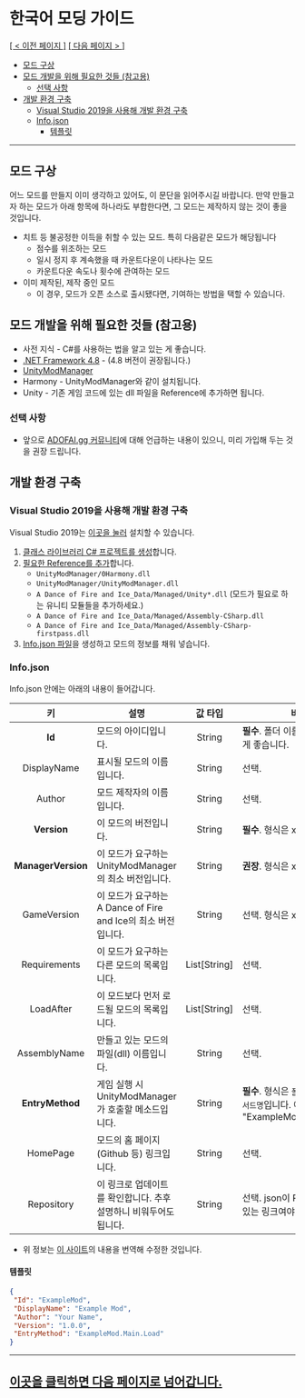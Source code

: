 # 한국어 모딩 가이드 <!-- omit in toc -->

[[ < 이전 페이지 ]](./main.md) [[ 다음 페이지 > ]](./dev-2.md)

- [모드 구상](#모드-구상)
- [모드 개발을 위해 필요한 것들 (참고용)](#모드-개발을-위해-필요한-것들-참고용)
  - [선택 사항](#선택-사항)
- [개발 환경 구축](#개발-환경-구축)
  - [Visual Studio 2019을 사용해 개발 환경 구축](#visual-studio-2019을-사용해-개발-환경-구축)
  - [Info.json](#infojson)
    - [템플릿](#템플릿)

---

## 모드 구상

어느 모드를 만들지 이미 생각하고 있어도, 이 문단을 읽어주시길 바랍니다. 만약 만들고자 하는 모드가 아래 항목에 하나라도 부합한다면, 그 모드는 제작하지 않는 것이 좋을 것입니다.

 - 치트 등 불공정한 이득을 취할 수 있는 모드. 특히 다음같은 모드가 해당됩니다
   - 점수를 위조하는 모드
   - 일시 정지 후 계속했을 때 카운트다운이 나타나는 모드
   - 카운트다운 속도나 횟수에 관여하는 모드
 - 이미 제작된, 제작 중인 모드
   - 이 경우, 모드가 오픈 소스로 출시됐다면, 기여하는 방법을 택할 수 있습니다.

## 모드 개발을 위해 필요한 것들 (참고용)

* 사전 지식 - C#를 사용하는 법을 알고 있는 게 좋습니다.
* [.NET Framework 4.8](https://go.microsoft.com/fwlink/?linkid=2088517) - (4.8 버전이 권장됩니다.)
* [UnityModManager](https://www.nexusmods.com/site/mods/21)
* Harmony - UnityModManager와 같이 설치됩니다.
* Unity - 기존 게임 코드에 있는 dll 파일을 Reference에 추가하면 됩니다.

### 선택 사항

* 앞으로 [ADOFAI.gg 커뮤니티](https://discord.gg/TKdpbUUfUa)에 대해 언급하는 내용이 있으니, 미리 가입해 두는 것을 권장 드립니다.

## 개발 환경 구축

### Visual Studio 2019을 사용해 개발 환경 구축

Visual Studio 2019는 [이곳을 눌러](https://visualstudio.microsoft.com/) 설치할 수 있습니다.

1. [클래스 라이브러리 C# 프로젝트를 생성](https://docs.microsoft.com/en-us/dotnet/core/tutorials/library-with-visual-studio)합니다.
2. [필요한 Reference를 추가](https://docs.microsoft.com/en-us/visualstudio/ide/managing-references-in-a-project?view=vs-2019)합니다.
    * `UnityModManager/0Harmony.dll`
    * `UnityModManager/UnityModManager.dll`
    * `A Dance of Fire and Ice_Data/Managed/Unity*.dll` (모드가 필요로 하는 유니티 모듈들을 추가하세요.)
    * `A Dance of Fire and Ice_Data/Managed/Assembly-CSharp.dll`
    * `A Dance of Fire and Ice_Data/Managed/Assembly-CSharp-firstpass.dll`
3. [Info.json 파일](#infojson)을 생성하고 모드의 정보를 채워 넣습니다.

### Info.json
Info.json 안에는 아래의 내용이 들어갑니다.
 
|       키       	| 설명                                                          	|    값 타입   	| 비고                                            	|
|:--------------:	|---------------------------------------------------------------	|:------------:	|-------------------------------------------------	|
| **Id**             	| 모드의 아이디입니다.                                          	| String       	| **필수**. 폴더 이름과 같게 하는 게 좋습니다.        	|
| DisplayName    	| 표시될 모드의 이름입니다.                                     	| String       	| 선택.                                           	|
| Author         	| 모드 제작자의 이름입니다.                                     	| String       	| 선택.                                           	|
| **Version**        	| 이 모드의 버전입니다.                                         	| String       	| **필수**. 형식은 x.x.x                            	|
| **ManagerVersion** 	| 이 모드가 요구하는 UnityModManager의 최소 버전입니다.         	| String       	| **권장**. 형식은 x.x.x                            	|
| GameVersion    	| 이 모드가 요구하는 A Dance of Fire and Ice의 최소 버전입니다. 	| String       	| 선택. 형식은 x.x.x                            	|
| Requirements   	| 이 모드가 요구하는 다른 모드의 목록입니다.                    	| List[String] 	| 선택.                                           	|
| LoadAfter      	| 이 모드보다 먼저 로드될 모드의 목록입니다.                    	| List[String] 	| 선택.                                           	|
| AssemblyName   	| 만들고 있는 모드의 파일(dll) 이름입니다.                      	| String       	| 선택.                                           	|
| **EntryMethod**    	| 게임 실행 시 UnityModManager가 호출할 메소드입니다.             	| String       	| **필수**. 형식은 `폴더명.파일명.메서드명`입니다. 예시: "ExampleMod.Main.Load".             	|
| HomePage       	| 모드의 홈 페이지(Github 등) 링크입니다.                       	| String       	| 선택.                                           	|
| Repository     	| 이 링크로 업데이트를 확인합니다. 추후 설명하니 비워두어도 됩니다.   | String       	| 선택. json이 Raw로 드러나 있는 링크여야 합니다. 	|

* 위 정보는 [이 사이트](https://wiki.nexusmods.com/index.php/How_to_create_mod_for_unity_game)의 내용을 번역해 수정한 것입니다.

#### 템플릿
```json
{
 "Id": "ExampleMod",
 "DisplayName": "Example Mod",
 "Author": "Your Name",
 "Version": "1.0.0",
 "EntryMethod": "ExampleMod.Main.Load"
}
```

---

## [이곳을 클릭하면 다음 페이지로 넘어갑니다.](./dev-2.md) <!-- omit in toc -->